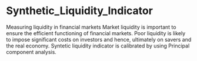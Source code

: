 # Synthetic_Liquidity_Indicator
Measuring liquidity in financial markets
Market liquidity is important to ensure the efficient functioning of financial markets. Poor liquidity is likely to impose significant costs on investors and hence, ultimately on savers and the real economy.
Syntetic liquidity indicator is calibrated by using Principal component analysis. 

